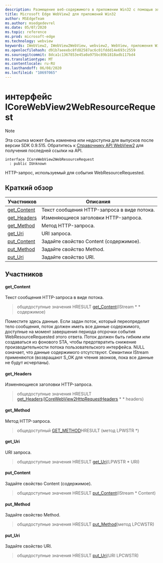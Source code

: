 ```yaml
---
description: Размещение веб-содержимого в приложении Win32 с помощью элемента управления Microsoft Edge WebView2
title: Microsoft Edge WebView2 для приложений Win32
author: MSEdgeTeam
ms.author: msedgedevrel
ms.date: 05/07/2020
ms.topic: reference
ms.prod: microsoft-edge
ms.technology: webview
keywords: IWebView2, IWebView2WebView, webview2, WebView, приложения Win32, Win32, EDGE, ICoreWebView2, ICoreWebView2Controller, элемент управления "веб-браузер", HTML Edge
ms.openlocfilehash: d91b7aeeebc8fd82587ac6c01fddd14e693c2559
ms.sourcegitcommit: 8dca1c1367853e45a0a975bc89b1818adb117bd4
ms.translationtype: MT
ms.contentlocale: ru-RU
ms.lasthandoff: 06/08/2020
ms.locfileid: "10697065"
---
```

# интерфейс ICoreWebView2WebResourceRequest 

> [!NOTE]
> Эта ссылка может быть изменена или недоступна для выпусков после версии SDK 0.9.515. Обратитесь к [Справочнику API WebView2](../../../webview2-api-reference.md) для получения последней ссылки на API.

```
interface ICoreWebView2WebResourceRequest
  : public IUnknown
```

HTTP-запрос, используемый для события WebResourceRequested.

## Краткий обзор

 Участников                        | Описания
--------------------------------|---------------------------------------------
[get_Content](#get_content) | Текст сообщения HTTP-запроса в виде потока.
[get_Headers](#get_headers) | Изменяющиеся заголовки HTTP-запроса.
[get_Method](#get_method) | Метод HTTP-запроса.
[get_Uri](#get_uri) | URI запроса.
[put_Content](#put_content) | Задайте свойство Content (содержимое).
[put_Method](#put_method) | Задайте свойство Method.
[put_Uri](#put_uri) | Задайте свойство URI.

## Участников

#### get_Content 

Текст сообщения HTTP-запроса в виде потока.

> общедоступные значения HRESULT [get_Content](#get_content)(IStream * * содержимое)

Поместите здесь данные. Если задан поток, который переопределит тело сообщения, поток должен иметь все данные содержимого, доступные на момент завершения периода отсрочки события WebResourceRequested этого ответа. Поток должен быть гибким или создаваться из фонового STA, чтобы предотвратить снижение производительности потока пользовательского интерфейса. NULL означает, что данные содержимого отсутствуют. Семантики IStream применяются (возвращают S_OK для чтения звонков, пока все данные не будут исчерпаны).

#### get_Headers 

Изменяющиеся заголовки HTTP-запроса.

> общедоступные значения HRESULT [get_Headers](#get_headers)([ICoreWebView2HttpRequestHeaders](icorewebview2httprequestheaders.md) * * headers)

#### get_Method 

Метод HTTP-запроса.

> общедоступный [GET_METHOD](#get_method)HRESULT (метод LPWSTR *)

#### get_Uri 

URI запроса.

> общедоступные значения HRESULT [get_Uri](#get_uri)(LPWSTR * URI)

#### put_Content 

Задайте свойство Content (содержимое).

> общедоступные значения HRESULT [put_Content](#put_content)(IStream * Content)

#### put_Method 

Задайте свойство Method.

> общедоступные значения HRESULT [put_Method](#put_method)(метод LPCWSTR)

#### put_Uri 

Задайте свойство URI.

> общедоступные значения HRESULT [put_Uri](#put_uri)(URI LPCWSTR)

